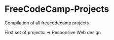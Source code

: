 # FreeCodeCamp-Projects

Compilation of all freecodecamp projects

First set of projects:
=> Responsive Web design